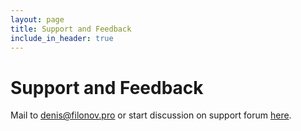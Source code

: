 ```yaml
---
layout: page
title: Support and Feedback
include_in_header: true
---
```


# Support and Feedback

Mail to [denis@filonov.pro](mailto://denis@filonov.pro) or start discussion on support forum [here](https://github.com/filonov/npng-site/discussions).